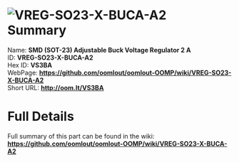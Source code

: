 
![VREG-SO23-X-BUCA-A2](https://github.com/oomlout/oomlout-OOMP/blob/master/parts/VREG-SO23-X-BUCA-A2/VREG-SO23-X-BUCA-A2_420.jpg)   
Summary
=================
  
Name: __SMD (SOT-23) Adjustable Buck Voltage Regulator 2 A__    
ID: __VREG-SO23-X-BUCA-A2__   
Hex ID: __VS3BA__   
WebPage: __https://github.com/oomlout/oomlout-OOMP/wiki/VREG-SO23-X-BUCA-A2__   
Short URL: __http://oom.lt/VS3BA__   

Full Details
==========================
Full summary of this part can be found in the wiki:   
__https://github.com/oomlout/oomlout-OOMP/wiki/VREG-SO23-X-BUCA-A2__    

